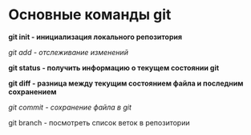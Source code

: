 # Основные команды git

**git init - инициализация локального репозитория**

*git add - отслеживание изменений*

**git status - получить информацию о текущем состоянии git**

**git diff - разница между текущим состоянием файла и последним сохранением**

*git commit - сохранение файла в git*

git branch - посмотреть список веток в репозитории


